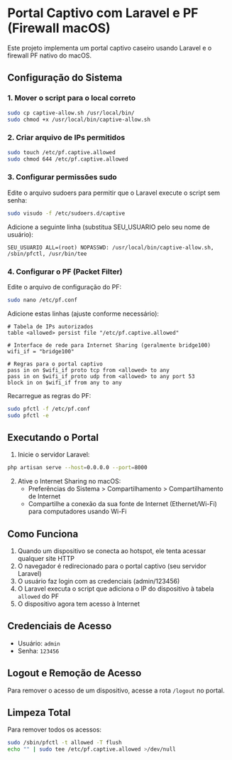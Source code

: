 # Portal Captivo com Laravel e PF (Firewall macOS)

Este projeto implementa um portal captivo caseiro usando Laravel e o firewall PF nativo do macOS.

## Configuração do Sistema

### 1. Mover o script para o local correto

```bash
sudo cp captive-allow.sh /usr/local/bin/
sudo chmod +x /usr/local/bin/captive-allow.sh
```

### 2. Criar arquivo de IPs permitidos

```bash
sudo touch /etc/pf.captive.allowed
sudo chmod 644 /etc/pf.captive.allowed
```

### 3. Configurar permissões sudo

Edite o arquivo sudoers para permitir que o Laravel execute o script sem senha:

```bash
sudo visudo -f /etc/sudoers.d/captive
```

Adicione a seguinte linha (substitua SEU_USUARIO pelo seu nome de usuário):

```
SEU_USUARIO ALL=(root) NOPASSWD: /usr/local/bin/captive-allow.sh, /sbin/pfctl, /usr/bin/tee
```

### 4. Configurar o PF (Packet Filter)

Edite o arquivo de configuração do PF:

```bash
sudo nano /etc/pf.conf
```

Adicione estas linhas (ajuste conforme necessário):

```
# Tabela de IPs autorizados
table <allowed> persist file "/etc/pf.captive.allowed"

# Interface de rede para Internet Sharing (geralmente bridge100)
wifi_if = "bridge100"

# Regras para o portal captivo
pass in on $wifi_if proto tcp from <allowed> to any
pass in on $wifi_if proto udp from <allowed> to any port 53
block in on $wifi_if from any to any
```

Recarregue as regras do PF:

```bash
sudo pfctl -f /etc/pf.conf
sudo pfctl -e
```

## Executando o Portal

1. Inicie o servidor Laravel:

```bash
php artisan serve --host=0.0.0.0 --port=8000
```

2. Ative o Internet Sharing no macOS:
   - Preferências do Sistema > Compartilhamento > Compartilhamento de Internet
   - Compartilhe a conexão da sua fonte de Internet (Ethernet/Wi-Fi) para computadores usando Wi-Fi

## Como Funciona

1. Quando um dispositivo se conecta ao hotspot, ele tenta acessar qualquer site HTTP
2. O navegador é redirecionado para o portal captivo (seu servidor Laravel)
3. O usuário faz login com as credenciais (admin/123456)
4. O Laravel executa o script que adiciona o IP do dispositivo à tabela `allowed` do PF
5. O dispositivo agora tem acesso à Internet

## Credenciais de Acesso

- Usuário: `admin`
- Senha: `123456`

## Logout e Remoção de Acesso

Para remover o acesso de um dispositivo, acesse a rota `/logout` no portal.

## Limpeza Total

Para remover todos os acessos:

```bash
sudo /sbin/pfctl -t allowed -T flush
echo "" | sudo tee /etc/pf.captive.allowed >/dev/null
```